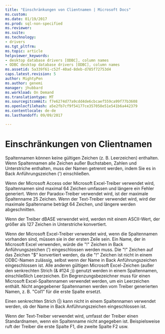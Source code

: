 ```yaml
---
title: "Einschränkungen von Clientnamen | Microsoft Docs"
ms.custom: 
ms.date: 01/19/2017
ms.prod: sql-non-specified
ms.reviewer: 
ms.suite: 
ms.technology:
- drivers
ms.tgt_pltfrm: 
ms.topic: article
helpviewer_keywords:
- desktop database drivers [ODBC], column names
- ODBC desktop database drivers [ODBC], column names
ms.assetid: 5a339f61-c52f-40ad-8deb-d785f72753d4
caps.latest.revision: 5
author: MightyPen
ms.author: genemi
manager: jhubbard
ms.workload: On Demand
ms.translationtype: MT
ms.sourcegitcommit: f7e6274d77a9cdd4de6cbcaef559ca99f77b3608
ms.openlocfilehash: a5e2fb7cf9f54177ce357058e51e541b6a442379
ms.contentlocale: de-de
ms.lasthandoff: 09/09/2017

---
```

# <a name="column-name-limitations"></a>Einschränkungen von Clientnamen
Spaltennamen können keine gültigen Zeichen (z. B. Leerzeichen) enthalten. Wenn Spaltennamen alle Zeichen außer Buchstaben, Zahlen und Unterstriche enthalten, muss der Namen getrennt werden, indem Sie es in Back Anführungszeichen (') einschließen.  
  
 Wenn der Microsoft Access oder Microsoft Excel-Treiber verwendet wird, Spaltennamen sind maximal 64 Zeichen umfassen und längere ein Fehler generiert. Wenn der Paradox-Treiber verwendet wird, ist der maximale Spaltenname 25 Zeichen. Wenn der Text-Treiber verwendet wird, wird der maximale Spaltenname beträgt 64 Zeichen, und längere werden abgeschnitten.  
  
 Wenn der Treiber dBASE verwendet wird, werden mit einem ASCII-Wert, der größer als 127 Zeichen in Unterstriche konvertiert.  
  
 Wenn der Microsoft Excel-Treiber verwendet wird, wenn die Spaltennamen vorhanden sind, müssen sie in der ersten Zeile sein. Ein Name, der in Microsoft Excel verwenden, würde die "!" Zeichen in Back Anführungszeichen (') eingeschlossen werden muss. Die "!" Zeichen auf das Zeichen "$" konvertiert werden, da die "!" Zeichen ist nicht in einem ODBC-Namen zulässig, selbst wenn der Name in Back Anführungszeichen eingeschlossen ist. Alle anderen gültigen Microsoft Excel-Zeichen (außer den senkrechten Strich (& #124 ;)) genutzt werden in einem Spaltennamen, einschließlich Leerzeichen. Ein Begrenzungsbezeichner muss für einen Microsoft Excel-Spaltennamen verwendet werden, um ein Leerzeichen enthält. Nicht angegebener Spaltennamen werden vom Treiber generierten Namen, z. B. "Col1" für die erste Spalte ersetzt.  
  
 Einen senkrechten Strich (&#124;) kann nicht in einem Spaltennamen verwendet werden, ob der Name in Back Anführungszeichen eingeschlossen ist.  
  
 Wenn der Text-Treiber verwendet wird, umfasst der Treiber einen Standardnamen, wenn ein Spaltenname nicht angegeben ist. Beispielsweise ruft der Treiber die erste Spalte F1, die zweite Spalte F2 usw.

